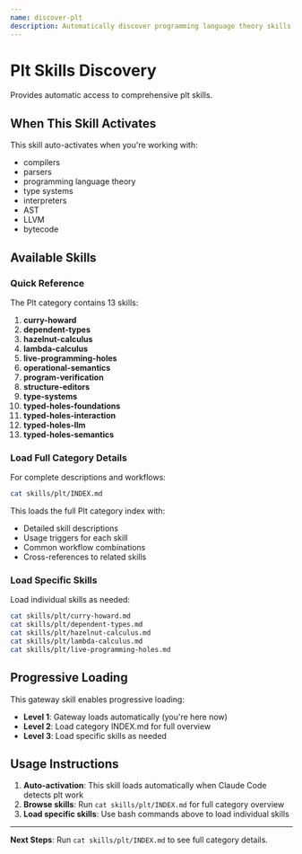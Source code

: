 ```yaml
---
name: discover-plt
description: Automatically discover programming language theory skills when working with compilers. Activates for plt development tasks.
---
```


# Plt Skills Discovery

Provides automatic access to comprehensive plt skills.

## When This Skill Activates

This skill auto-activates when you're working with:
- compilers
- parsers
- programming language theory
- type systems
- interpreters
- AST
- LLVM
- bytecode

## Available Skills

### Quick Reference

The Plt category contains 13 skills:

1. **curry-howard**
2. **dependent-types**
3. **hazelnut-calculus**
4. **lambda-calculus**
5. **live-programming-holes**
6. **operational-semantics**
7. **program-verification**
8. **structure-editors**
9. **type-systems**
10. **typed-holes-foundations**
11. **typed-holes-interaction**
12. **typed-holes-llm**
13. **typed-holes-semantics**

### Load Full Category Details

For complete descriptions and workflows:

```bash
cat skills/plt/INDEX.md
```

This loads the full Plt category index with:
- Detailed skill descriptions
- Usage triggers for each skill
- Common workflow combinations
- Cross-references to related skills

### Load Specific Skills

Load individual skills as needed:

```bash
cat skills/plt/curry-howard.md
cat skills/plt/dependent-types.md
cat skills/plt/hazelnut-calculus.md
cat skills/plt/lambda-calculus.md
cat skills/plt/live-programming-holes.md
```

## Progressive Loading

This gateway skill enables progressive loading:
- **Level 1**: Gateway loads automatically (you're here now)
- **Level 2**: Load category INDEX.md for full overview
- **Level 3**: Load specific skills as needed

## Usage Instructions

1. **Auto-activation**: This skill loads automatically when Claude Code detects plt work
2. **Browse skills**: Run `cat skills/plt/INDEX.md` for full category overview
3. **Load specific skills**: Use bash commands above to load individual skills

---

**Next Steps**: Run `cat skills/plt/INDEX.md` to see full category details.
